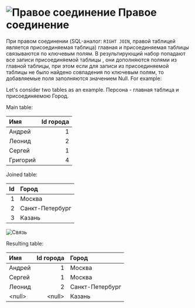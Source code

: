 # ![Правое соединение](../../../images/icons/joindata/join-right_default.svg) Правое соединение

При правом соединении (SQL-аналог: `RIGHT JOIN`, правой таблицей является присоединяемая таблица) главная и присоединяемая таблицы связываются по ключевым полям. В результирующий набор попадают все записи присоединяемой  таблицы , они дополняются полями из главной таблицы, при этом если для записи из присоединяемой  таблицы не было найдено совпадения по ключевым полям, то добавляемые поля заполняются значением Null.
For example:

Let's consider two tables as an example. Персона - главная таблица и присоединяемою Город.

Main table:

|Имя|Id города|
|:-|-:|
|Андрей|1|
|Леонид|2|
|Сергей|1|
|Григорий|4|

Joined table:

|Id|Город|
|-:|:-|
|1|Москва|
|2|Санкт-Петербург|
|3|Казань|

![Связь](./merge.svg)

Resulting table:

|Имя|Id города|Город|
|:-|-:|:-|
|Андрей|1|Москва|
|Сергей|1|Москва|
|Леонид|2|Санкт-Петербург|
|&#60;null>|&#60;null>|Казань|